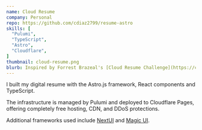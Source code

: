 ```yaml
---
name: Cloud Resume
company: Personal
repo: https://github.com/cdiaz2799/resume-astro
skills: [
  "Pulumi", 
  "TypeScript",
  "Astro",
  "Cloudflare",
]
thumbnail: cloud-resume.png
blurb: Inspired by Forrest Brazeal's [Cloud Resume Challenge](https://cloudresumechallenge.dev/), I built this online resume as a static website and deployed it to a cloud service.
---
```

I built my digital resume with the Astro.js framework, React components and TypeScript.

The infrastructure is managed by Pulumi and deployed to Cloudflare Pages, offering completely free hosting, CDN, and DDoS protections.

Additional frameworks used include [NextUI](https://nextui.org/) and [Magic UI](https://magicui.design/).